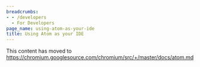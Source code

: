 ```yaml
---
breadcrumbs:
- - /developers
  - For Developers
page_name: using-atom-as-your-ide
title: Using Atom as your IDE
---
```


This content has moved to
<https://chromium.googlesource.com/chromium/src/+/master/docs/atom.md>